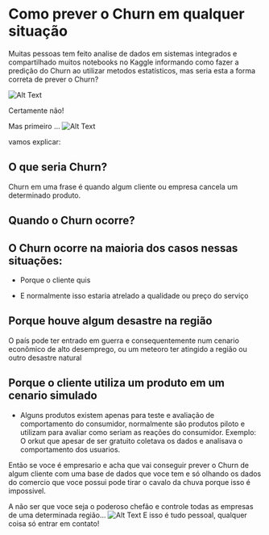 # Como prever o Churn em qualquer situação

Muitas pessoas tem feito analise de dados em sistemas integrados e compartilhado muitos notebooks no Kaggle informando como fazer a predição do Churn ao utilizar metodos estatísticos, mas seria esta a forma correta de prever o Churn?

![Alt Text](https://media2.giphy.com/media/Yycc82XEuWDaLLi2GV/giphy.gif)

Certamente não!

Mas primeiro …
![Alt Text](https://2.bp.blogspot.com/-LUbTcB23dZ8/UHiAhJcT3UI/AAAAAAAABBw/W3rIdfhgdeI/s1600/tumblr_ma5etb3nWU1r9wkfwo8_250.gif)

vamos explicar:

## O que seria Churn?

Churn em uma frase é quando algum cliente ou empresa cancela um determinado produto.

## Quando o Churn ocorre?

## O Churn ocorre na maioria dos casos nessas situações:

 - Porque o cliente quis

 - E normalmente isso estaria atrelado a qualidade ou preço do serviço

## Porque houve algum desastre na região

  O país pode ter entrado em guerra e consequentemente num cenario econômico de alto desemprego, ou um meteoro ter atingido a região ou outro desastre natural

## Porque o cliente utiliza um produto em um cenario simulado

 - Alguns produtos existem apenas para teste e avaliação de comportamento do consumidor, normalmente são produtos piloto e utilizam para avaliar como seriam as reações do consumidor.
    Exemplo: O orkut que apesar de ser gratuito coletava os dados e analisava o comportamento dos usuarios.

Então se voce é empresario e acha que vai conseguir prever o Churn de algum cliente com uma base de dados que voce tem e só olhando os dados do comercio que voce possui pode tirar o cavalo da chuva porque isso é impossivel.

A não ser que voce seja o poderoso chefão e controle todas as empresas de uma determinada região…
![Alt Text](https://media3.giphy.com/media/z9EaObbaU7pS4zFl6d/giphy.gif?cid=790b76111013def52238af87a7c23d0f6dea9ad7de0e86f6&rid=giphy.gif)
E isso é tudo pessoal, qualquer coisa só entrar em contato!

